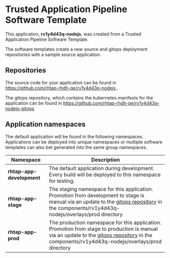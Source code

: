 # Trusted Application Pipeline Software Template

This application, **rv1y4d43q-nodejs**, was created from a Trusted Application Pipeline Software Template.

The software templates create a new source and gitops deployment repositories with a sample source application. 

## Repositories

The source code for your application can be found in [https://github.com/rhtap-rhdh-qe/rv1y4d43q-nodejs ](https://github.com/rhtap-rhdh-qe/rv1y4d43q-nodejs ).
 
The gitops repository, which contains the kubernetes manifests for the application can be found in 
[https://github.com/rhtap-rhdh-qe/rv1y4d43q-nodejs-gitops ](https://github.com/rhtap-rhdh-qe/rv1y4d43q-nodejs-gitops ) 

## Application namespaces 

The default application will be found in the following namespaces. Applications can be deployed into unique namespaces or multiple software templates can also bet generated into the same group namespaces.  

|  Namespace   |  Description   |  
| -------- | -------- |   
| **rhtap-app-development** | The default application during development. Every build will be deployed to this namespace for testing. | 
| **rhtap-app-stage** | The staging namespace for this application. Promotion from development to stage is manual via an update to the [gitops repository](https://github.com/rhtap-rhdh-qe/rv1y4d43q-nodejs-gitops ) in the components/rv1y4d43q-nodejs/overlays/prod directory |  
| **rhtap-app-prod** | The production namespace for this application. Promotion from stage to production is manual via an update to the [gitops repository](https://github.com/rhtap-rhdh-qe/rv1y4d43q-nodejs-gitops ) in the components/rv1y4d43q-nodejs/overlays/prod directory | 